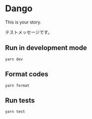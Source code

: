 # Dango

This is your story.

テストメッセージです。

## Run in development mode

```
yarn dev
```

## Format codes

```
yarn format
```

## Run tests

```
yarn test
```
